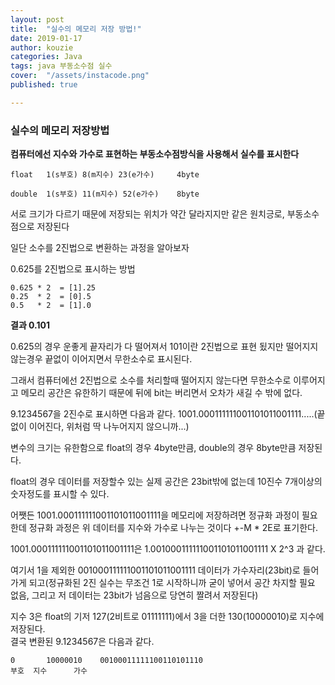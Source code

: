 ```yaml
---
layout: post
title:  "실수의 메모리 저장 방법!"
date: 2019-01-17
author: kouzie
categories: Java
tags: java 부동소수점 실수
cover:  "/assets/instacode.png"
published: true

---
```


### 실수의 메모리 저장방법

**컴퓨터에선 지수와 가수로 표현하는 부동소수점방식을 사용해서 실수를 표시한다**

```	
float	1(s부호) 8(m지수) 23(e가수)     4byte

double	1(s부호) 11(m지수) 52(e가수)    8byte  
```
서로 크기가 다르기 때문에 저장되는 위치가 약간 달라지지만 같은 원치긍로, 부동소수점으로 저장된다  

일단 소수를 2진법으로 변환하는 과정을 알아보자

0.625를 2진법으로 표시하는 방법  
```
0.625 * 2  = [1].25
0.25  * 2  = [0].5
0.5   * 2  = [1].0
```
**결과 0.101**   

0.625의 경우 운좋게 끝자리가 다 떨어져서 101이란 2진법으로 표현 됬지만 떨어지지 않는경우 끝없이 이어지면서 무한소수로 표시된다.   

그래서 컴퓨터에선 2진법으로 소수를 처리할때 떨어지지 않는다면 무한소수로 이루어지고 메모리 공간은 유한하기 때문에 뒤에 bit는 버리면서
오차가 새길 수 밖에 없다.  


9.1234567을 2진수로 표시하면 다음과 같다.
1001.000111111001101011001111.....(끝없이 이어진다, 위처럼 딱 나누어지지 않으니까...)  

변수의 크기는 유한함으로 float의 경우 4byte만큼, double의 경우 8byte만큼 저장된다.  

float의 경우 데이터를 저장할수 있는 실제 공간은 23bit밖에 없는데 10진수 7개이상의 숫자정도를 표시할 수 있다.  

어쨋든 1001.000111111001101011001111을 메모리에 저장하려면 정규화 과정이 필요한데 정규화 과정은 위 데이터를 지수와 가수로 나누는 것이다
+-M * 2E로 표기한다.  

1001.000111111001101011001111은 1.001000111111001101011001111 X 2^3 과 같다.  

여기서 1을 제외한 001000111111001101011001111 데이터가 가수자리(23bit)로 들어가게 되고(정규화된 2진 실수는 무조건 1로 시작하니까 굳이 넣어서 공간 차지할 필요 없음, 그리고 저 데이터는 23bit가 넘음으로 당연히 짤려서 저장된다)

지수 3은 float의 기저 127(2비트로 01111111)에서 3을 더한 130(10000010)로 지수에 저장된다.  
결국 변환된 9.1234567은 다음과 같다.  
```
0       10000010 	00100011111100110101110  
부호	지수 		가수
```